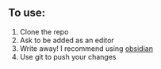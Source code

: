 ## To use:
1. Clone the repo
2. Ask to be added as an editor
3. Write away! I recommend using [obsidian](https://obsidian.md/)
4. Use git to push your changes
